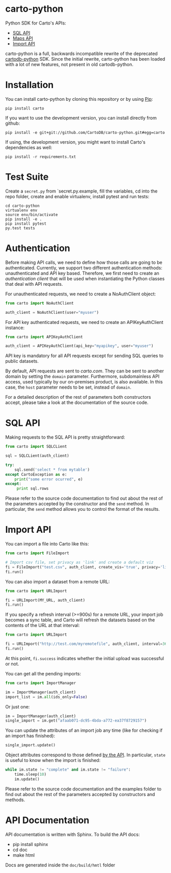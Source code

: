 carto-python
============

Python SDK for Carto's APIs:

* [SQL API](https://carto.com/docs/carto-engine/sql-api)
* [Maps API](https://carto.com/docs/carto-engine/maps-api)
* [Import API](https://carto.com/docs/carto-engine/import-api)

carto-python is a full, backwards incompatible rewrite of the deprecated [cartodb-python](https://github.com/CartoDB/cartodb-python/) SDK. Since the
initial rewrite, carto-python has been loaded with a lot of new features, not present in old cartodb-python.

Installation
============

You can install carto-python by cloning this repository or by using
[Pip](http://pypi.python.org/pypi/pip):

    pip install carto

If you want to use the development version, you can install directly from github:

    pip install -e git+git://github.com/CartoDB/carto-python.git#egg=carto

If using, the development version, you might want to install Carto's dependencies as well:

    pip install -r requirements.txt

Test Suite
==========

Create a `secret.py` from `secret.py.example, fill the variables, cd into the repo folder, create and enable virtualenv, install pytest and run tests:

```
cd carto-python
virtualenv env
source env/bin/activate
pip install -e .
pip install pytest
py.test tests
```

Authentication
==============

Before making API calls, we need to define how those calls are going to be authenticated. Currently, we support two different
authentication methods: unauthenticated and API key based. Therefore, we first need to create an _authentication client_ that will
be used when instantiating the Python classes that deal with API requests.

For unauthenticated requests, we need to create a NoAuthClient object:

```python
from carto import NoAuthClient

auth_client = NoAuthClient(user="myuser")
```

For API key authenticated requests, we need to create an APIKeyAuthClient instance:

```python
from carto import APIKeyAuthClient

auth_client = APIKeyAuthClient(api_key="myapikey", user="myuser")
```

API key is mandatory for all API requests except for sending SQL queries to public datasets.

By default, API requests are sent to _carto.com_. They can be sent to another domain by setting the `domain` parameter. Furthermore,
subdomainless API access, used typically by our on-premises product, is also available. In this case, the `host` parameter needs to be
set, instead of `domain`.

For a detailed description of the rest of parameters both constructors accept, please take a look at the documentation of the source code.

SQL API
=======

Making requests to the SQL API is pretty straightforward:

```python
from carto import SQLCLient

sql = SQLCLient(auth_client)

try:
    sql.send('select * from mytable')
except CartoException as e:
    print("some error ocurred", e)
except:
     print sql.rows
```

Please refer to the source code documentation to find out about the rest of the parameters accepted by the constructor and the `send` method.
In particular, the `send` method allows you to control the format of the results.

Import API
==========

You can import a file into Carto like this:

```python
from carto import FileImport

# Import csv file, set privacy as 'link' and create a default viz
fi = FileImport("test.csv", auth_client, create_vis='true', privacy='link')
fi.run()
```

You can also import a dataset from a remote URL:

```python
from carto import URLImport

fi = URLImport(MY_URL, auth_client)
fi.run()
```

If you specify a refresh interval (>=900s) for a remote URL, your import job becomes a sync table, and Carto will refresh the datasets based on the contents of the URL at that interval:

```python
from carto import URLImport

fi = URLImport("http://test.com/myremotefile", auth_client, interval=3600)
fi.run()
```

At this point, ```fi.success``` indicates whether the initial upload was successful or not.

You can get all the pending imports:

```python
from carto import ImportManager

im = ImportManager(auth_client)
import_list = im.all(ids_only=False)
```

Or just one:

```python
im = ImportManager(auth_client)
single_import = im.get("afaab071-dc95-4bda-a772-ea37f8729157")
```

You can update the attributes of an import job any time (like for checking if an import has finished):

```python
single_import.update()
```

Object attributes correspond to those defined [by the API](http://docs.cartodb.com/cartodb-platform/import-api.html#response-1). In particular, ```state``` is useful to know when the import is finished:

```python
while im.state != "complete" and im.state != "failure":
    time.sleep(10)
    im.update()
```

Please refer to the source code documentation and the examples folder to find out about the rest of the parameters accepted by constructors and methods.

API Documentation
=================

API documentation is written with Sphinx. To build the API docs:

- pip install sphinx
- cd doc
- make html

Docs are generated inside the `doc/build/hmtl` folder
